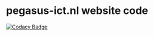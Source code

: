 # pegasus-ict.nl website code
[![Codacy Badge](https://app.codacy.com/project/badge/Grade/f73299eabd1d47498c3be70c306f97e7)](https://www.codacy.com/gh/pegasusict/pegasusict.nl/dashboard?utm_source=github.com&amp;utm_medium=referral&amp;utm_content=pegasusict/pegasusict.nl&amp;utm_campaign=Badge_Grade)


